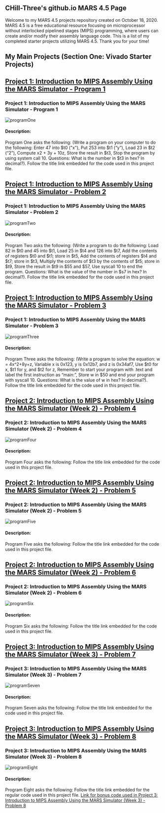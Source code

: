 ## CHill-Three's github.io MARS 4.5 Page
Welcome to my MARS 4.5 projects repository created on October 18, 2020. MARS 4.5 is a free educational resource focusing on microprocessor without interlocked pipelined stages (MIPS) programming, where users can create and/or modify their assembly language code. This is a list of my completed starter projects utilizing MARS 4.5. Thank you for your time!
<!-- Table of Contents (TITLES) -->

## My Main Projects (Section One: Vivado Starter Projects)
<!-- DIVIDER ---------------------------------------------------------------------------------------------------------------------------------------------------------->
## [Project 1: Introduction to MIPS Assembly Using the MARS Simulator - Program 1](https://github.com/CHill-Three/mars.projects/blob/master/MARS/LAB5/probOne/problem1)

### Project 1: Introduction to MIPS Assembly Using the MARS Simulator - Program 1 <a name="Project 1: Introduction to MIPS Assembly Using the MARS Simulator - Program 1"></a>

![programOne](https://github.com/CHill-Three/mars.projects/blob/master/MARS/LAB5/probOne/prog.PNG?raw=true "programOne")

#### Description: 
Program One asks the following: (Write a program on your computer to do the following:
Enter 47 into $t0 ("x"), Put 253 into $t1 (“y”), Load 23 in $t2 (“2”), Compute x2 + 3y + 10z, Store the result in $t3, Stop the program by using system call 10. Questions: What is the number in $t3 in hex? In decimal?). Follow the title link embedded for the code used in this project file.
<!-- DIVIDER ---------------------------------------------------------------------------------------------------------------------------------------------------------->
## [Project 1: Introduction to MIPS Assembly Using the MARS Simulator - Problem 2](https://github.com/CHill-Three/mars.projects/blob/master/MARS/LAB5/probTwo/problem2)

### Project 1: Introduction to MIPS Assembly Using the MARS Simulator - Problem 2 <a name="Project 1: Introduction to MIPS Assembly Using the MARS Simulator - Problem 2"></a>

![programTwo](https://raw.githubusercontent.com/CHill-Three/mars.projects/master/MARS/LAB5/probTwo/prog2.PNG?raw=true "programTwo")

#### Description: 
Program Two asks the following: (Write a program to do the following: Load 82 in $t0 and 45 into $t1, Load 25 in $t4 and 126 into $t7, Add the contents of registers $t0 and $t1; store in $t5, Add the contents of registers $t4 and $t7; store in $t3, Multiply the contents of $t3 by the contents of $t5; store
in $t9, Store the result in $t9 in $55 and $57, Use syscall 10 to end the program. Questions: What is the value of the number in $s7 in hex? In decimal?). Follow the title link embedded for the code used in this project file.
<!-- DIVIDER ---------------------------------------------------------------------------------------------------------------------------------------------------------->
## [Project 1: Introduction to MIPS Assembly Using the MARS Simulator - Problem 3](https://github.com/CHill-Three/mars.projects/blob/master/MARS/LAB5/probThree/problem3)

### Project 1: Introduction to MIPS Assembly Using the MARS Simulator - Problem 3 <a name="Project 1: Introduction to MIPS Assembly Using the MARS Simulator - Problem 3"></a>

![programThree](https://raw.githubusercontent.com/CHill-Three/mars.projects/master/MARS/LAB5/probThree/prog3.PNG?raw=true "programThree")

#### Description: 
Program Three asks the following: (Write a program to solve the equation: w = 4x^2+8y+z, Variable x is 0x123, y is 0x12b7, and z is 0x34af7, Use $t0 for x, $t1 for y, and $t2 for z, Remember to start your program with .text and label the first instruction as “main:”, Store w in $50 and end your program with syscall 10. Questions: What is the value of w in hex? In decimal?). Follow the title link embedded for the code used in this project file.
<!-- DIVIDER ---------------------------------------------------------------------------------------------------------------------------------------------------------->
## [Project 2: Introduction to MIPS Assembly Using the MARS Simulator (Week 2) - Problem 4](https://github.com/CHill-Three/mars.projects/blob/master/MARS/LAB6/progOne/problem1)

### Project 2: Introduction to MIPS Assembly Using the MARS Simulator (Week 2) - Problem 4 <a name="Project 2: Introduction to MIPS Assembly Using the MARS Simulator (Week 2) - Problem 4"></a>

![programFour](https://raw.githubusercontent.com/CHill-Three/mars.projects/master/MARS/LAB6/progOne/prog1.PNG?raw=true "programFour")

#### Description: 
Program Four asks the following: Follow the title link embedded for the code used in this project file.
<!-- DIVIDER ---------------------------------------------------------------------------------------------------------------------------------------------------------->
## [Project 2: Introduction to MIPS Assembly Using the MARS Simulator (Week 2) - Problem 5](https://github.com/CHill-Three/mars.projects/blob/master/MARS/LAB6/progTwo/problem2)

### Project 2: Introduction to MIPS Assembly Using the MARS Simulator (Week 2) - Problem 5 <a name="Project 2: Introduction to MIPS Assembly Using the MARS Simulator (Week 2) - Problem 5"></a>

![programFive](https://raw.githubusercontent.com/CHill-Three/mars.projects/master/MARS/LAB6/progTwo/prog2.PNG?raw=true "programFive")

#### Description: 
Program Five asks the following: Follow the title link embedded for the code used in this project file.
<!-- DIVIDER ---------------------------------------------------------------------------------------------------------------------------------------------------------->
## [Project 2: Introduction to MIPS Assembly Using the MARS Simulator (Week 2) - Problem 6]()

### Project 2: Introduction to MIPS Assembly Using the MARS Simulator (Week 2) - Problem 6 <a name="Project 2: Introduction to MIPS Assembly Using the MARS Simulator (Week 2) - Problem 6"></a>

![programSix](https://raw.githubusercontent.com/CHill-Three/mars.projects/master/MARS/LAB6/progThree/prog3.PNG?raw=true "programSix")

#### Description: 
Program Six asks the following: Follow the title link embedded for the code used in this project file.
<!-- DIVIDER ---------------------------------------------------------------------------------------------------------------------------------------------------------->
## [Project 3: Introduction to MIPS Assembly Using the MARS Simulator (Week 3) - Problem 7](https://github.com/CHill-Three/mars.projects/blob/master/MARS/LAB7/progOne/program1)

### Project 3: Introduction to MIPS Assembly Using the MARS Simulator (Week 3) - Problem 7 <a name="Project 3: Introduction to MIPS Assembly Using the MARS Simulator (Week 3) - Problem 7"></a>

![programSeven](https://raw.githubusercontent.com/CHill-Three/mars.projects/master/MARS/LAB7/progOne/prog1.PNG?raw=true "programSeven")

#### Description: 
Program Seven asks the following: Follow the title link embedded for the code used in this project file.
<!-- DIVIDER ---------------------------------------------------------------------------------------------------------------------------------------------------------->
## [Project 3: Introduction to MIPS Assembly Using the MARS Simulator (Week 3) - Problem 8](https://github.com/CHill-Three/mars.projects/blob/master/MARS/LAB7/progTwo/program2)

### Project 3: Introduction to MIPS Assembly Using the MARS Simulator (Week 3) - Problem 8 <a name="Project 3: Introduction to MIPS Assembly Using the MARS Simulator (Week 3) - Problem 8"></a>

![programEight](https://raw.githubusercontent.com/CHill-Three/mars.projects/master/MARS/LAB7/progTwo/prog2.PNG?raw=true "programEight")

#### Description: 
Program Eight asks the following: Follow the title link embedded for the regular code used in this project file.
[Link for bonus code used in Project 3: Introduction to MIPS Assembly Using the MARS Simulator (Week 3) - Problem 8](https://github.com/CHill-Three/mars.projects/blob/master/MARS/LAB7/progTwo/program2bonus) 
